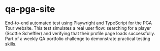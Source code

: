 # qa-pga-site
End-to-end automated test using Playwright and TypeScript for the PGA Tour website. This test simulates a real user flow: searching for a player (Scottie Scheffler) and verifying that their profile page loads successfully. Part of a weekly QA portfolio challenge to demonstrate practical testing skills.
